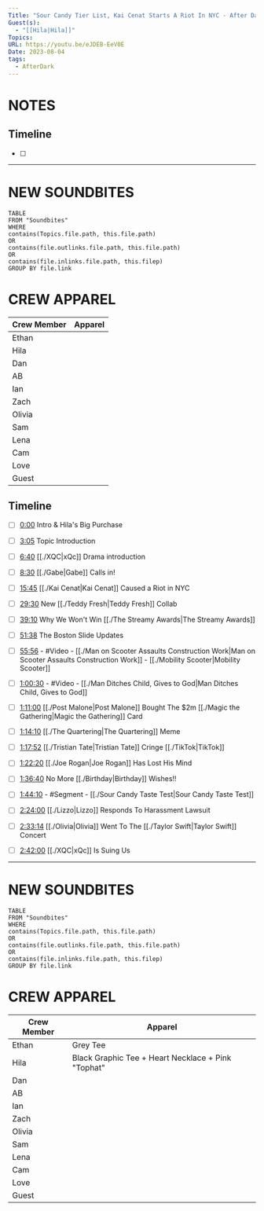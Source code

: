 ```yaml
---
Title: "Sour Candy Tier List, Kai Cenat Starts A Riot In NYC - After Dark #114"
Guest(s):
  - "[[Hila|Hila]]"
Topics: 
URL: https://youtu.be/eJDEB-EeV0E
Date: 2023-08-04
tags:
  - AfterDark
---
```

# NOTES

## Timeline
- [ ] 


___
# NEW SOUNDBITES
``` dataview
TABLE
FROM "Soundbites"
WHERE 
contains(Topics.file.path, this.file.path) 
OR 
contains(file.outlinks.file.path, this.file.path)
OR
contains(file.inlinks.file.path, this.filep)
GROUP BY file.link
```

# CREW APPAREL

| Crew Member | Apparel |
| ----------- | ------- |
| Ethan       |         |
| Hila        |         |
| Dan         |         |
| AB          |         |
| Ian         |         |
| Zach        |         |
| Olivia      |         |
| Sam         |         |
| Lena        |         |
| Cam         |         |
| Love        |         |
| Guest       |         |# NOTES

## Timeline
- [ ] [0:00](https://www.youtube.com/watch?v=eJDEB-EeV0E&t=0s) Intro & Hila's Big Purchase
- [ ] [3:05](https://www.youtube.com/watch?v=eJDEB-EeV0E&t=185s) Topic Introduction
- [ ] [6:40](https://www.youtube.com/watch?v=eJDEB-EeV0E&t=400s) [[./XQC|xQc]] Drama introduction
- [ ] [8:30](https://www.youtube.com/watch?v=eJDEB-EeV0E&t=510s) [[./Gabe|Gabe]] Calls in!
- [ ] [15:45](https://www.youtube.com/watch?v=eJDEB-EeV0E&t=945s) [[./Kai Cenat|Kai Cenat]] Caused a Riot in NYC
- [ ] [29:30](https://www.youtube.com/watch?v=eJDEB-EeV0E&t=1770s) New [[./Teddy Fresh|Teddy Fresh]] Collab
- [ ] [39:10](https://www.youtube.com/watch?v=eJDEB-EeV0E&t=2350s) Why We Won't Win [[./The Streamy Awards|The Streamy Awards]]
- [ ] [51:38](https://www.youtube.com/watch?v=eJDEB-EeV0E&t=3098s) The Boston Slide Updates
- [ ] [55:56](https://www.youtube.com/watch?v=eJDEB-EeV0E&t=3356s) - #Video - [[./Man on Scooter Assaults Construction Work|Man on Scooter Assaults Construction Work]] - [[./Mobility Scooter|Mobility Scooter]]
- [ ] [1:00:30](https://www.youtube.com/watch?v=eJDEB-EeV0E&t=3630s) - #Video - [[./Man Ditches Child, Gives to God|Man Ditches Child, Gives to God]]
- [ ] [1:11:00](https://www.youtube.com/watch?v=eJDEB-EeV0E&t=4260s) [[./Post Malone|Post Malone]] Bought The $2m [[./Magic the Gathering|Magic the Gathering]] Card
- [ ] [1:14:10](https://www.youtube.com/watch?v=eJDEB-EeV0E&t=4450s) [[./The Quartering|The Quartering]] Meme
- [ ] [1:17:52](https://www.youtube.com/watch?v=eJDEB-EeV0E&t=4672s) [[./Tristian Tate|Tristian Tate]] Cringe [[./TikTok|TikTok]]
- [ ] [1:22:20](https://www.youtube.com/watch?v=eJDEB-EeV0E&t=4940s) [[./Joe Rogan|Joe Rogan]] Has Lost His Mind
- [ ] [1:36:40](https://www.youtube.com/watch?v=eJDEB-EeV0E&t=5800s) No More [[./Birthday|Birthday]] Wishes!!
- [ ] [1:44:10](https://www.youtube.com/watch?v=eJDEB-EeV0E&t=6250s) - #Segment - [[./Sour Candy Taste Test|Sour Candy Taste Test]]
- [ ] [2:24:00](https://www.youtube.com/watch?v=eJDEB-EeV0E&t=8640s) [[./Lizzo|Lizzo]] Responds To Harassment Lawsuit
- [ ] [2:33:14](https://www.youtube.com/watch?v=eJDEB-EeV0E&t=9194s) [[./Olivia|Olivia]] Went To The [[./Taylor Swift|Taylor Swift]] Concert
- [ ] [2:42:00](https://www.youtube.com/watch?v=eJDEB-EeV0E&t=9720s) [[./XQC|xQc]] Is Suing Us


___
# NEW SOUNDBITES
``` dataview
TABLE
FROM "Soundbites"
WHERE 
contains(Topics.file.path, this.file.path) 
OR 
contains(file.outlinks.file.path, this.file.path)
OR
contains(file.inlinks.file.path, this.filep)
GROUP BY file.link
```

# CREW APPAREL
| Crew Member | Apparel |
| ----------- | ------- |
| Ethan       | Grey Tee        |
| Hila        | Black Graphic Tee + Heart Necklace + Pink "Tophat"        |
| Dan         |         |
| AB          |         |
| Ian         |         |
| Zach        |         |
| Olivia      |         |
| Sam         |         |
| Lena        |         |
| Cam         |         |
| Love        |         |
| Guest       |         |


